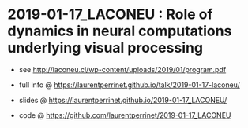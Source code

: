 # 2019-01-17_LACONEU :  Role of dynamics in neural  computations underlying  visual processing

 * see http://laconeu.cl/wp-content/uploads/2019/01/program.pdf
 
 * full info @ https://laurentperrinet.github.io/talk/2019-01-17-laconeu/

 * slides @ https://laurentperrinet.github.io/2019-01-17_LACONEU/
 * code @ https://github.com/laurentperrinet/2019-01-17_LACONEU    
